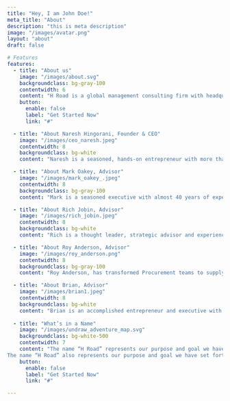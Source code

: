 ```yaml
---
title: "Hey, I am John Doe!"
meta_title: "About"
description: "this is meta description"
image: "/images/avatar.png"
layout: "about"
draft: false

# Features
features:
  - title: "About us"
    image: "/images/about.svg"
    backgroundclass: bg-gray-100
    contentwidth: 6
    content: "H Road is a global management consulting firm with headquarters in Scottsdale, Arizona and offices in India. <br/><br/> H Road was founded by industry veterans, who are hands-on executives, and have started and scaled several SaaS, Consulting Service and industry businesses successfully over more than 25 years.  <br/> <br/>H Road helps organizations scale and stands by its promise of “Growth. Delivered.” It does so by harnessing the best of proven methodologies and processes in implementing go-to-market strategies, building breakthrough innovation, leveraging global talent and creating extra-ordinary customer experiences. "
    button:
      enable: false
      label: "Get Started Now"
      link: "#"

  - title: "About Naresh Hingorani, Founder & CEO"
    image: "/images/ceo_naresh.jpeg"
    contentwidth: 8
    backgroundclass: bg-white
    content: "Naresh is a seasoned, hands-on entrepreneur with more than 25 years of experience in building and scaling organizations in Industry, Consulting and SaaS businesses. <br/> <br/>He has started and scaled a range of enterprises and functions in the industry (Sea-Land, CSX, Maersk), software providers (NeoModal, Descartes), consulting firms (IBM, Bristlecone, H Road). He has done so by building and leading some of the most successful world class teams, product innovations and processes in Go-To-Market, Product Management and Consulting Delivery. <br/> <br/>He has also collaborated closely in building effective global partnerships with firms such as SAP, Oracle, Kinaxis, Informatica, SPS Commerce, Tradeshift & Experian to name a few. His experiences have taken him across the globe to build teams in North America, Europe and Asia Pacific. Through these experiences, Naresh has developed an appreciation for the critical success factors and best practices for organizations and employees at any scale and has made it his mission to help his customers and team members reach their potential through H Road." 

  - title: "About Mark Oakey, Advisor"
    image: "/images/mark_oakey_.jpeg"
    contentwidth: 8
    backgroundclass: bg-gray-100
    content: "Mark is a seasoned executive with almost 40 years of experience in the software industry working with large and small global businesses. His passion is driving overall operational excellence, helping businesses achieve their growth objectives and gets excited about breakout technologies and their potential impact on our world and our quality of life. <br/> <br/>Mark brings a broad range of proven global experience in Executive Management, Cloud Businesses, Global Sales Leadership, Go-to-Market Strategy, Professional Services, Business Development and Partner Ecosystems.  He has over 10 years of experience as a Chief Operating Officer in several cloud businesses (SAP SuccessFactors, SAP Global Services Sales & SAP Hana Enterprise Cloud). He also has worked in both established large enterprises (SAP, Oracle, General Electric) as well as various start-up environments (MRO Software, Ventera, Asera Inc, TPN Register LLC etc.)  Mark has experience with both post-merger integration work as well as divestitures.  He has worked as a mentor and advisor throughout his career and is passionate about developing and growing talent to deliver outstanding results." 

  - title: "About Rich Jobin, Advisor"
    image: "/images/rich_jobin.jpeg"
    contentwidth: 8
    backgroundclass: bg-white
    content: "Rich is a thought leader, strategic advisor and experienced business executive specializing in hyper-growth Software-as-a-Service companies.  Rich has over 30 years of experience in building and executing winning strategies and establishing new routes to revenue. He has a proven track record for delivering innovative sales methodologies, go-to-market strategies, business plans and strategic alliance frameworks that drive results. <br/> <br/> Rich has built and led high performing sales, business development and technical teams for large and small global software organizations.  He has a wealth of experience and passion for building winning partner ecosystems to quickly scale revenue growth and exceed objectives.  He is a tenured senior executive and has served at companies such as Microsoft, NCR, Lawson Software and SPS Commerce which has become one of the most successful public SaaS companies in the US.  Rich founded CloudBridge Partners to fulfill his passion for mentoring and advising small and medium sized organizations to reach the next stage of growth. <br/> <br/>When Rich isn’t advising, he can be found in the British Virgin Islands on a sailboat with his wife and family enjoying one of his other passions in life." 

  - title: "About Roy Anderson, Advisor"
    image: "/images/roy_anderson.png"
    contentwidth: 8
    backgroundclass: bg-gray-100
    content: "Roy Anderson, has transformed Procurement teams to supply value activists, implementing leading procurement technology in multiple industries including Universities, Commercial and Military manufacturing, Insurance and Financial Services.  <br/> <br/> He is currently a Supply Chain lecturer at Northeastern University and advisor to SC technology firms.  Roy was the CPO at Tradeshift and Managing Director of Procurement startup GoProcure.  <br/> <br/> Prior to GoProcure Roy was the Chief Procurement Officer for State Street Bank, MetLife and John Hancock.   Mr. Anderson holds a B.S. and an MBA from Babson College in Wellesley, MA" 

  - title: "About Brian, Advisor"
    image: "/images/brian1.jpeg"
    contentwidth: 8
    backgroundclass: bg-white
    content: "Brian is an accomplished entrepreneur and executive with domestic and international operations, and P&L responsibility. Brian is a results oriented, decisive leader with proven success in market identification and infiltration.  Brian has a strong track record for increasing sales, while growing the bottom-line profitability and implementing operational improvements.<br/> <br/>  During the course of his career Brian has held executive level positions in numerous consulting and software development firms including EY, InfoLogix, Catalyst International and Intermec Technologies, Brian was also the cofounder of LogiStar Solutions (now part of EY) and SCT Software." 
  
  - title: "What’s in a Name"
    image: "/images/undraw_adventure_map.svg"
    backgroundclass: bg-white-500
    contentwidth: 7
    content: "The name “H Road” represents our purpose and goal we have set forth for our . The “H” represents Hyper. The “Road” represents to Scale, Growth & Globalization. We strive to bring keenness of execution in empowering our customer’s journey.<br /><br />
The name “H Road” also represents our purpose and goal we have set forth for our . The “H” represents High Standards. We are building a place where curiosity, creativity, collaboration, and clarity, which are the bedrock of innovation, flourish for us and our customers. The “Road” represents to have fun in learning, trusting and growing together with our customers. We are creating an experience we can be proud of."
    button:
      enable: false
      label: "Get Started Now"
      link: "#"

---
```

